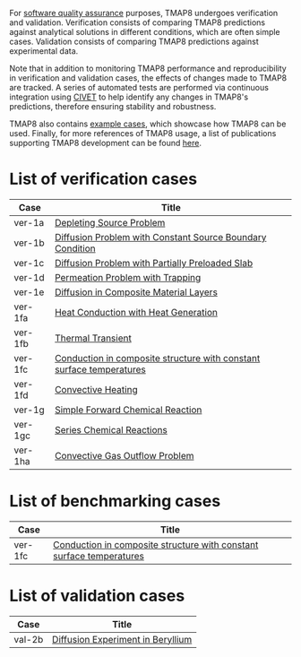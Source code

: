 For [software quality assurance](sqa/index.md) purposes, TMAP8 undergoes verification and validation. Verification consists of comparing TMAP8 predictions against analytical solutions in different conditions, which are often simple cases. Validation consists of comparing TMAP8 predictions against experimental data.

Note that in addition to monitoring TMAP8 performance and reproducibility in verification and validation cases, the effects of changes made to TMAP8 are tracked. A series of automated tests are performed via continuous integration using [CIVET](https://civet.inl.gov/repo/530) to help identify any changes in TMAP8's predictions, therefore ensuring stability and robustness.

TMAP8 also contains [example cases](examples/index.md), which showcase how TMAP8 can be used. Finally, for more references of TMAP8 usage, a list of publications supporting TMAP8 development can be found [here](publications.md).

# List of verification cases

| Case    | Title                                                                              |
| ------- | ---------------------------------------------------------------------------------- |
| ver-1a  | [Depleting Source Problem](ver-1a.md)                                              |
| ver-1b  | [Diffusion Problem with Constant Source Boundary Condition](ver-1b.md)             |
| ver-1c  | [Diffusion Problem with Partially Preloaded Slab](ver-1c.md)                       |
| ver-1d  | [Permeation Problem with Trapping](ver-1d.md)                                      |
| ver-1e  | [Diffusion in Composite Material Layers](ver-1e.md)                                |
| ver-1fa | [Heat Conduction with Heat Generation](ver-1fa.md)                                 |
| ver-1fb | [Thermal Transient](ver-1fb.md)                                                    |
| ver-1fc | [Conduction in composite structure with constant surface temperatures](ver-1fc.md) |
| ver-1fd | [Convective Heating](ver-1fd.md)                                                   |
| ver-1g  | [Simple Forward Chemical Reaction](ver-1g.md)                                      |
| ver-1gc | [Series Chemical Reactions](ver-1gc.md)                                            |
| ver-1ha | [Convective Gas Outflow Problem](ver-1ha.md)                                        |

# List of benchmarking cases

| Case    | Title                                                                              |
| ------- | ---------------------------------------------------------------------------------- |
| ver-1fc | [Conduction in composite structure with constant surface temperatures](ver-1fc.md) |


# List of validation cases

| Case   | Title                                          |
| ------ | ---------------------------------------------- |
| val-2b | [Diffusion Experiment in Beryllium](val-2b.md) |
